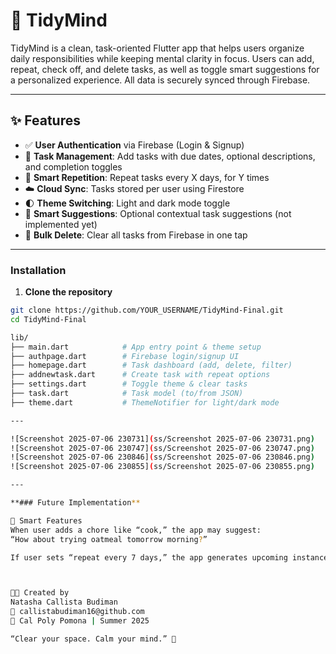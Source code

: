 # 🧠 TidyMind

TidyMind is a clean, task-oriented Flutter app that helps users organize daily responsibilities while keeping mental clarity in focus. Users can add, repeat, check off, and delete tasks, as well as toggle smart suggestions for a personalized experience. All data is securely synced through Firebase.

---

## ✨ Features

- ✅ **User Authentication** via Firebase (Login & Signup)
- 📅 **Task Management**: Add tasks with due dates, optional descriptions, and completion toggles
- 🔁 **Smart Repetition**: Repeat tasks every X days, for Y times
- ☁️ **Cloud Sync**: Tasks stored per user using Firestore
- 🌓 **Theme Switching**: Light and dark mode toggle
- 🧠 **Smart Suggestions**: Optional contextual task suggestions (not implemented yet)
- 🧹 **Bulk Delete**: Clear all tasks from Firebase in one tap

---

### Installation

1. **Clone the repository**

```bash
git clone https://github.com/YOUR_USERNAME/TidyMind-Final.git
cd TidyMind-Final

lib/
├── main.dart            # App entry point & theme setup
├── authpage.dart        # Firebase login/signup UI
├── homepage.dart        # Task dashboard (add, delete, filter)
├── addnewtask.dart      # Create task with repeat options
├── settings.dart        # Toggle theme & clear tasks
├── task.dart            # Task model (to/from JSON)
├── theme.dart           # ThemeNotifier for light/dark mode

---

![Screenshot 2025-07-06 230731](ss/Screenshot 2025-07-06 230731.png)
![Screenshot 2025-07-06 230747](ss/Screenshot 2025-07-06 230747.png)
![Screenshot 2025-07-06 230846](ss/Screenshot 2025-07-06 230846.png)
![Screenshot 2025-07-06 230855](ss/Screenshot 2025-07-06 230855.png)

---

**### Future Implementation**

🧠 Smart Features
When user adds a chore like “cook,” the app may suggest:
“How about trying oatmeal tomorrow morning?”

If user sets “repeat every 7 days,” the app generates upcoming instances.



👩‍💻 Created by
Natasha Callista Budiman
📧 callistabudiman16@github.com
📍 Cal Poly Pomona | Summer 2025

“Clear your space. Calm your mind.” 🌱


